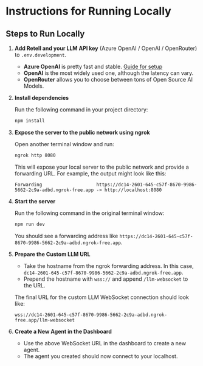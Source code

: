 # Instructions for Running Locally

## Steps to Run Locally

1. **Add Retell and your LLM API key** (Azure OpenAI / OpenAI / OpenRouter) to `.env.development`.

    - **Azure OpenAI** is pretty fast and stable. [Guide for setup](#)
    - **OpenAI** is the most widely used one, although the latency can vary.
    - **OpenRouter** allows you to choose between tons of Open Source AI Models.

2. **Install dependencies**

    Run the following command in your project directory:

    ```bash
    npm install
    ```

3. **Expose the server to the public network using ngrok**

    Open another terminal window and run:

    ```bash
    ngrok http 8080
    ```

    This will expose your local server to the public network and provide a forwarding URL. For example, the output might look like this:

    ```
    Forwarding                    https://dc14-2601-645-c57f-8670-9986-5662-2c9a-adbd.ngrok-free.app -> http://localhost:8080
    ```

4. **Start the server**

    Run the following command in the original terminal window:

    ```bash
    npm run dev
    ```

    You should see a forwarding address like `https://dc14-2601-645-c57f-8670-9986-5662-2c9a-adbd.ngrok-free.app`.

5. **Prepare the Custom LLM URL**

    - Take the hostname from the ngrok forwarding address. In this case, `dc14-2601-645-c57f-8670-9986-5662-2c9a-adbd.ngrok-free.app`.
    - Prepend the hostname with `wss://` and append `/llm-websocket` to the URL.

    The final URL for the custom LLM WebSocket connection should look like:

    ```text
    wss://dc14-2601-645-c57f-8670-9986-5662-2c9a-adbd.ngrok-free.app/llm-websocket
    ```

6. **Create a New Agent in the Dashboard**

    - Use the above WebSocket URL in the dashboard to create a new agent.
    - The agent you created should now connect to your localhost.
